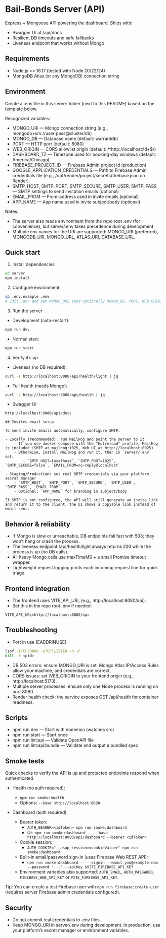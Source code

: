 # Bail-Bonds Server (API)

Express + Mongoose API powering the dashboard. Ships with:
- Swagger UI at /api/docs
- Resilient DB timeouts and safe fallbacks
- Liveness endpoint that works without Mongo

## Requirements
- Node.js >= 18.17 (tested with Node 20/22/24)
- MongoDB Atlas (or any MongoDB) connection string

## Environment
Create a .env file in this server folder (next to this README) based on the template below.

Recognized variables:
- MONGO_URI — Mongo connection string (e.g., mongodb+srv://user:pass@cluster/db)
- MONGO_DB — Database name (default: warrantdb)
- PORT — HTTP port (default: 8080)
- WEB_ORIGIN — CORS allowlist origin (default: /^http:\/\/localhost:\\d+$/)
- DASHBOARD_TZ — Timezone used for booking-day windows (default: America/Chicago)
 - FIREBASE_PROJECT_ID — Firebase Admin project id (production)
 - GOOGLE_APPLICATION_CREDENTIALS — Path to Firebase Admin credentials file (e.g., /opt/render/project/secrets/firebase.json on Render)
 - SMTP_HOST, SMTP_PORT, SMTP_SECURE, SMTP_USER, SMTP_PASS — SMTP settings to send invitation emails (optional)
 - EMAIL_FROM — From-address used in invite emails (optional)
 - APP_NAME — App name used in invite subject/body (optional)

Notes:
- The server also reads environment from the repo root .env (for convenience), but server/.env takes precedence during development.
- Multiple env names for the URI are supported: MONGO_URI (preferred), MONGODB_URI, MONGO_URL, ATLAS_URI, DATABASE_URL.

## Quick start

1) Install dependencies

```bash
cd server
npm install
```

2) Configure environment

```bash
cp .env.example .env
# Edit .env and set MONGO_URI (and optionally MONGO_DB, PORT, WEB_ORIGIN)
```

3) Run the server

- Development (auto-restart):
```bash
npm run dev
```
- Normal start:
```bash
npm run start
```

4) Verify it’s up

- Liveness (no DB required):
```bash
curl -s http://localhost:8080/api/health/light | jq
```
- Full health (needs Mongo):
```bash
curl -s http://localhost:8080/api/health | jq
```
- Swagger UI:
```
http://localhost:8080/api/docs

## Invites email setup

To send invite emails automatically, configure SMTP:

- Locally (recommended): run MailHog and point the server to it
	- If you use docker-compose with the "hotreload" profile, MailHog is included (SMTP at mailhog:1025, Web UI at http://localhost:8025)
	- Otherwise, install MailHog and run it, then in `server/.env` set:
		- `SMTP_HOST=localhost`, `SMTP_PORT=1025`, `SMTP_SECURE=false`, `EMAIL_FROM=no-reply@localhost`

- Staging/Production: set real SMTP credentials via your platform secret manager
	- `SMTP_HOST`, `SMTP_PORT`, `SMTP_SECURE`, `SMTP_USER`, `SMTP_PASS`, `EMAIL_FROM`
	- Optional: `APP_NAME` for branding in subject/body

If SMTP is not configured, the API will still generate an invite link and return it to the client; the UI shows a copyable link instead of email-sent.
```

## Behavior & reliability
- If Mongo is slow or unreachable, DB endpoints fail fast with 503; they won’t hang or crash the process.
- The liveness endpoint /api/health/light always returns 200 while the process is up (no DB calls).
- All heavy Mongo calls use maxTimeMS + a small Promise timeout wrapper.
- Lightweight request logging prints each incoming request line for quick triage.

## Frontend integration
- The frontend uses VITE_API_URL (e.g., http://localhost:8080/api).
- Set this in the repo root .env if needed:
```
VITE_API_URL=http://localhost:8080/api
```

## Troubleshooting
- Port in use (EADDRINUSE):
```bash
lsof -iTCP:8080 -sTCP:LISTEN -n -P
kill -9 <pid>
```
- DB 503 errors: ensure MONGO_URI is set, Mongo Atlas IP/Access Rules allow your machine, and credentials are correct.
- CORS issues: set WEB_ORIGIN to your frontend origin (e.g., http://localhost:5173).
- Multiple server processes: ensure only one Node process is running on port 8080.
- Render health check: the service exposes GET /api/health for container readiness.

## Scripts
- npm run dev — Start with nodemon (watches src)
- npm run start — Start once
- npm run lint:api — Validate OpenAPI file
- npm run lint:api:bundle — Validate and output a bundled spec

## Smoke tests
Quick checks to verify the API is up and protected endpoints respond when authenticated.

- Health (no auth required):
	- `npm run smoke:health`
	- Options: `--base http://localhost:8080`

- Dashboard (auth required):
	- Bearer token:
		- `AUTH_BEARER=<idToken> npm run smoke:dashboard`
		- Or: `npm run smoke:dashboard -- --base http://localhost:8080/api/dashboard --bearer <idToken>`
	- Cookie session:
		- `AUTH_COOKIE="__asap_session=<cookieValue>" npm run smoke:dashboard`
	- Built-in email/password sign-in (uses Firebase Web REST API):
		- `npm run smoke:dashboard -- --signin --email you@example.com --password '...' --apiKey $VITE_FIREBASE_API_KEY`
	- Environment variables also supported: `AUTH_EMAIL`, `AUTH_PASSWORD`, `FIREBASE_WEB_API_KEY` or `VITE_FIREBASE_API_KEY`.

Tip: You can create a test Firebase user with `npm run firebase:create-user` (requires server Firebase admin credentials configured).

## Security
- Do not commit real credentials to .env files.
- Keep MONGO_URI in server/.env during development. In production, use your platform’s secret manager or environment variables.
